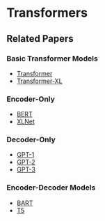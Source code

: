 # Transformers

## Related Papers

### Basic Transformer Models
* [Transformer](https://arxiv.org/abs/1706.03762)
* [Transformer-XL]()

### Encoder-Only
* [BERT](https://arxiv.org/abs/1810.04805)
* [XLNet]()

### Decoder-Only
* [GPT-1](https://s3-us-west-2.amazonaws.com/openai-assets/research-covers/language-unsupervised/language_understanding_paper.pdf)
* [GPT-2](https://d4mucfpksywv.cloudfront.net/better-language-models/language_models_are_unsupervised_multitask_learners.pdf)
* [GPT-3](https://arxiv.org/abs/2005.14165)

### Encoder-Decoder Models
* [BART](https://arxiv.org/abs/1910.13461)
* [T5](https://arxiv.org/pdf/1910.10683.pdf)
